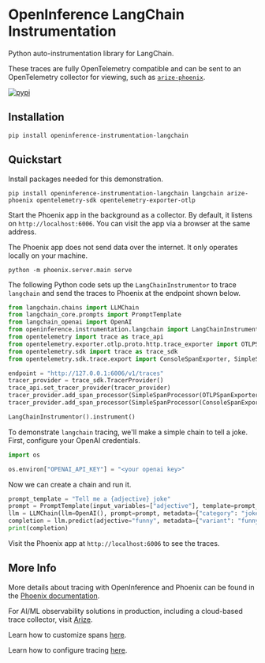 # OpenInference LangChain Instrumentation

Python auto-instrumentation library for LangChain.

These traces are fully OpenTelemetry compatible and can be sent to an OpenTelemetry collector for viewing, such as [`arize-phoenix`](https://github.com/Arize-ai/phoenix).

[![pypi](https://badge.fury.io/py/openinference-instrumentation-langchain.svg)](https://pypi.org/project/openinference-instrumentation-langchain/)

## Installation

```shell
pip install openinference-instrumentation-langchain
```

## Quickstart

Install packages needed for this demonstration.

```shell
pip install openinference-instrumentation-langchain langchain arize-phoenix opentelemetry-sdk opentelemetry-exporter-otlp
```

Start the Phoenix app in the background as a collector. By default, it listens on `http://localhost:6006`. You can visit the app via a browser at the same address.

The Phoenix app does not send data over the internet. It only operates locally on your machine.

```shell
python -m phoenix.server.main serve
```

The following Python code sets up the `LangChainInstrumentor` to trace `langchain` and send the traces to Phoenix at the endpoint shown below.

```python
from langchain.chains import LLMChain
from langchain_core.prompts import PromptTemplate
from langchain_openai import OpenAI
from openinference.instrumentation.langchain import LangChainInstrumentor
from opentelemetry import trace as trace_api
from opentelemetry.exporter.otlp.proto.http.trace_exporter import OTLPSpanExporter
from opentelemetry.sdk import trace as trace_sdk
from opentelemetry.sdk.trace.export import ConsoleSpanExporter, SimpleSpanProcessor

endpoint = "http://127.0.0.1:6006/v1/traces"
tracer_provider = trace_sdk.TracerProvider()
trace_api.set_tracer_provider(tracer_provider)
tracer_provider.add_span_processor(SimpleSpanProcessor(OTLPSpanExporter(endpoint)))
tracer_provider.add_span_processor(SimpleSpanProcessor(ConsoleSpanExporter()))

LangChainInstrumentor().instrument()
```

To demonstrate `langchain` tracing, we'll make a simple chain to tell a joke. First, configure your OpenAI credentials.

```python
import os

os.environ["OPENAI_API_KEY"] = "<your openai key>"
```

Now we can create a chain and run it.

```python
prompt_template = "Tell me a {adjective} joke"
prompt = PromptTemplate(input_variables=["adjective"], template=prompt_template)
llm = LLMChain(llm=OpenAI(), prompt=prompt, metadata={"category": "jokes"})
completion = llm.predict(adjective="funny", metadata={"variant": "funny"})
print(completion)
```

Visit the Phoenix app at `http://localhost:6006` to see the traces.

## More Info

More details about tracing with OpenInference and Phoenix can be found in the [Phoenix documentation](https://docs.arize.com/phoenix).

For AI/ML observability solutions in production, including a cloud-based trace collector, visit [Arize](https://docs.arize.com/arize).

Learn how to customize spans [here](../../openinference-instrumentation/README.md#customizing-spans).

Learn how to configure tracing [here](../../openinference-instrumentation/README.md#tracing-configuration).